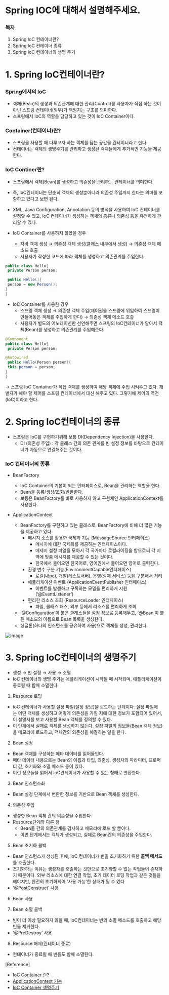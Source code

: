 # Spring IOC에 대해서 설명해주세요.

### 목차
  1. Spring IoC 컨테이너란?
  2. Spring IoC 컨테이너 종류
  3. Spring IoC 컨테이너의 생명 주기

# 1.  Spring IoC컨테이너란?

### Spring에서의 IoC

- 객체(Bean)의 생성과 의존관계에 대한 관리(Control)를 사용자가 직접 하는 것이 아닌 스프링 컨테이너(외부)가 책임지는 구조를 의미한다.
- 스프링에서 IoC의 역할을 담당하고 있는 것이 IoC Container이다.

### Container(컨테이너)란?

- 스프링을 사용할 때 다루고자 하는 객체를 담는 공간을 컨테이너라고 한다.
- 컨테이너는 객체의 생명주기를 관리하고 생성된 객체들에게 추가적인 기능을 제공한다.

### IoC Continer란?

- 스프링에서 객체(Bean)를 생성하고 의존성을 관리하는 컨테이너를 의미한다.
- 즉, IoC컨테이너는 단순히 객체의 생성뿐아니라 의존성 주입까지 한다는 의미를 포함하고 있다고 보면 된다.
- XML, Java Configuration, Annotation 등의 방식을 사용하여 IoC 컨테이너를 설정할 수 있고, IoC 컨테이너가 생성하는 객체의 종류나 의존성 등을 유연하게 관리할 수 있다.

- IoC Container를 사용하지 않았을 경우
    - 자바 객체 생성 → 의존성 객체 생성(클래스 내부에서 생성) → 의존성 객체 메소드 호출
    - 사용자가 작성한 코드에 따라 객체를 생성하고 의존관계를 주입한다.

```java
public class Hello{
 private Person person;

 public Hello(){
 person = new Person();
}
}
```

- IoC Container를 사용한 경우
    - 스프링 객체 생성 → 의존성 객체 주입(제어권을 스프링에 위임하여 스프링이 만들어놓은 객체를 주입하게 한다) → 의존성 객체 메소드 호출
    - 사용자가 별도의 어노테이션만 선언해주면 스프링의 IoC컨테이너가 알아서 객체(Bean)를 생성하고 의존관계를 주입해준다.

```java
@Component
public class Hello{
 private Person person;

@Autowired
 public Hello(Person person){
 this.person = person;
}
}
```

→ 스프링 IoC Container가 직접 객체를 생성하여 해당 객체에 주입 시켜주고 있다. 개발자가 해야 할 제어를 스프링 컨테이너에서 대신 해주고 있다. 그렇기에 제어의 역전(IoC)이라고 한다.

# 2. Spring IoC컨테이너의 종류

- 스프링은 IoC를 구현하기위해 보통 DI(Dependency Injection)을 사용한다.
    - DI (의존성 주입) : 각 클래스 간의 의존 관계를 빈 설정 정보를 바탕으로 컨테이너가 자동으로 연결해주는 것이다.

### IoC 컨테이너의 종류

- BeanFactory
    - IoC Container의 기본이 되는 인터페이스로, Bean을 관리하는 역할을 한다.
    - Bean을 등록/생성/조회/반환한다.
    - 보통은 BeanFactory를 바로 사용하지 않고 구현체인 ApplicationContext를 사용한다.

- ApplicationContext
    - BeanFactory를 구현하고 있는 클래스로, BeanFactory에 비해 더 많은 기능을 제공하고 있다.
        - 메시지 소스를 활용한 국제화 기능 (MessageSource 인터페이스)
            - 메시지에 대한 국제화를 제공하는 인터페이스이다.
            - 메세지 설정 파일을 모아서 각 국가마다 로컬라이징을 함으로써 각 지역에 맞춤 메시지를 제공할 수 있는 것이다.
            - 한국에서 들어오면 한국어로, 영어권에서 들어오면 영어로 출력한다.
        - 환경 변수 구분 기능(EnvironmentCapable인터페이스)
            - 로컬(내pc),  개발(테스트서버), 운영(실제 서비스) 등을 구분해서 처리
        - 애플리케이션 이벤트 (ApplicationEventPublisher 인터페이스)
            - 이벤트를 발행하고 구독하는 모델을 편리하게 지원 (’@EventListener’)
        - 편리한 리소스 조회 (ResourceLoader 인터페이스)
            - 파일, 클래스 패스, 외부 등에서 리소스를 편리하게 조회
    - ‘@Configuration’이 붙은 클래스들을 설정 정보로 등록해두고, ‘@Bean’이 붙은 메소드의 이름으로 Bean 목록을 생성한다.
    - 싱글톤(하나의 인스턴스를 공유하여 사용)으로 객체를 생성, 관리한다.

![image](https://github.com/COW-edu/backend-cs-study/assets/127813439/6e9805f0-46a6-4e6f-beec-9f336db5fccf)
# 3. Spring IoC컨테이너의 생명주기

- 생성 → 빈 설정 → 사용 → 소멸
- IoC 컨테이너의 생명 주기는 애플리케이션이 시작될 때 시작되며, 애플리케이션이 종료될 때 함께 소멸한다.

1. Resource 로딩
- IoC 컨테이너가 사용할 설정 파일(설정 정보)을 로드하는 단계이다. 설정 파일에는 어떤 객체를 생성하고 어떻게 의존성을 가질 지에 대한 정보가 포함되어 있어서, 이 설명서를 보고 사용할 Bean 객체를 정의할 수 있다.
- 이 단계에서 실제로 객체를 생성하지 않는다. 설정 파일의 정보들(Bean 객체 정보)을 메모리에 로드하고, 객체간의 의존성을 해결하는 일을 한다.

2. Bean 설정
- Bean 객체를 구성하는 메타 데이터를 읽어들인다.
- 메타 데이터 내용으로는 Bean의 이름과 타입, 의존성, 생성자의 파라미터, 프로퍼티 값, 초기화와 소멸 메소드 등이 있다.
- 이런 정보들을 읽어서 IoC컨테이너가 사용할 수 있는 형태로 변환한다.

3. Bean 인스턴스화
- Bean 설정 단계에서 변환한 정보를 기반으로 Bean 객체를 생성한다.

4. 의존성 주입
- 생성한 Bean 객체 간의 의존성을 주입한다.
- Resource단계와 다른 점
    - Bean들 간의 의존관계를 검사하고 메모리에 로드 할 뿐이다.
    - 이번 단계에서는 객체가 생성되고, 실제로 Bean간의 의존성을 주입한다.

5. Bean 초기화 콜백
- Bean 인스턴스가 생성된 후에, IoC 컨테이너가 빈을 초기화하기 위한 **콜백 메서드**를 호출한다.
- 초기화하는 이유는 생성자를 호출하는 것만으로 초기화할 수 없는 작업들이 존재하기 때문이다. 외부 리소스에 대한 연결 작업, 초기 데이터 로딩 작업과 같은 것들을 해야지만, 완전히 초기화되어 '사용 가능'한 상태가 될 수 있다
- ‘@PostConstruct’ 사용

6. Bean 사용


7. Bean 소멸 콜백
- 빈이 더 이상 필요하지 않을 때, IoC컨테이너는 빈의 소멸 메소드를 호출하고 해당 빈을 제거한다.
- ‘@PreDestroy’ 사용

8. Resource 해제(컨테이너 종료)
- 컨테이너가 종료될 때 빈들도 함께 소멸된다.

[Reference]

- [IoC Container 란?](https://amaran-th.github.io/Spring/[Spring]%20IoC%20Container/)
- [ApplicationContext 기능](https://steady-coding.tistory.com/600)
- [IoC Container 생명주기](https://engineerinsight.tistory.com/66)
